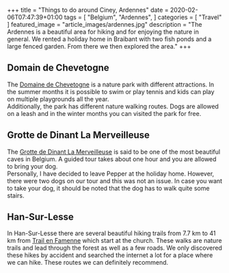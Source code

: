 +++
title =  "Things to do around Ciney, Ardennes"
date = 2020-02-06T07:47:39+01:00
tags = [
    "Belgium",
    "Ardennes",
]
categories = [
    "Travel"
]
featured_image = "article_images/ardennes.jpg"
description = "The Ardennes is a beautiful area for hiking and for enjoying the nature in general. We rented a holiday home in Braibant with two fish ponds and a large fenced garden. From there we then explored the area."
+++

## Domain de Chevetogne
The [Domaine de Chevetogne](http://www.domainedechevetogne.be/) is a nature park with different attractions. In the summer months it is possible to swim or play tennis and kids can play on multiple playgrounds all the year.  
Additionally, the park has different nature walking routes. Dogs are allowed on a leash and in the winter months you can visited the park for free.

## Grotte de Dinant La Merveilleuse
The [Grotte de Dinant La Merveilleuse](https://www.valleedelameuse-tourisme.be/grotte-de-dinant-la-merveilleuse.html?lang=en) is said to be one of the most beautiful caves in Belgium. A guided tour takes about one hour and you are allowed to bring your dog.  
Personally, I have decided to leave Pepper at the holiday home. However, there were two dogs on our tour and this was not an issue. In case you want to take your dog, it should be noted that the dog has to walk quite some stairs.

## Han-Sur-Lesse
In Han-Sur-Lesse there are several beautiful hiking trails from 7.7 km to 41 km from [Trail en Famenne](https://www.famenneardenne.be/en/hades_offre/trail-en-famenne/) which start at the church. These walks are nature trails and lead through the forest as well as a few roads. We only discovered these hikes by accident and searched the internet a lot for a place where we can hike. These routes we can definitely recommend.
